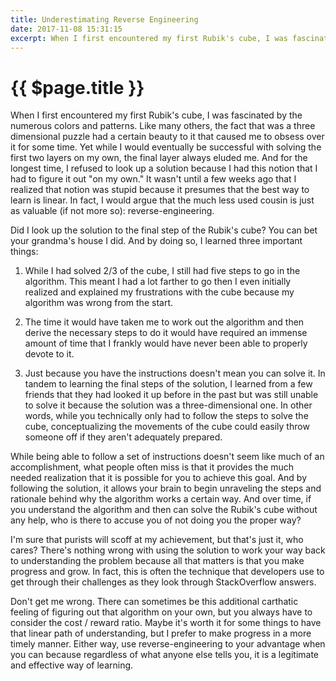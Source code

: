 ```yaml
---
title: Underestimating Reverse Engineering
date: 2017-11-08 15:31:15
excerpt: When I first encountered my first Rubik's cube, I was fascinated by the numerous colors and patterns. Like many others, the fact that was a three dimensional puzzle had a certain beauty to it that caused me to obsess over it for some time. Yet while I would eventually be successful with solving the first two layers on my own, the final layer always eluded me.
---
```


# {{ $page.title }}

When I first encountered my first Rubik's cube, I was fascinated by the numerous colors and patterns. Like many others, the fact that was a three dimensional puzzle had a certain beauty to it that caused me to obsess over it for some time. Yet while I would eventually be successful with solving the first two layers on my own, the final layer always eluded me. And for the longest time, I refused to look up a solution because I had this notion that I had to figure it out "on my own." It wasn't until a few weeks ago that I realized that notion was stupid because it presumes that the best way to learn is linear. In fact, I would argue that the much less used cousin is just as valuable (if not more so): reverse-engineering.

Did I look up the solution to the final step of the Rubik's cube? You can bet your grandma's house I did. And by doing so, I learned three important things:

1. While I had solved 2/3 of the cube, I still had five steps to go in the algorithm. This meant I had a lot farther to go then I even initially realized and explained my frustrations with the cube because my algorithm was wrong from the start.

2. The time it would have taken me to work out the algorithm and then derive the necessary steps to do it would have required an immense amount of time that I frankly would have never been able to properly devote to it.

3. Just because you have the instructions doesn't mean you can solve it. In tandem to learning the final steps of the solution, I learned from a few friends that they had looked it up before in the past but was still unable to solve it because the solution was a three-dimensional one. In other words, while you technically only had to follow the steps to solve the cube, conceptualizing the movements of the cube could easily throw someone off if they aren't adequately prepared.

While being able to follow a set of instructions doesn't seem like much of an accomplishment, what people often miss is that it provides the much needed realization that it is possible for you to achieve this goal. And by following the solution, it allows your brain to begin unraveling the steps and rationale behind why the algorithm works a certain way. And over time, if you understand the algorithm and then can solve the Rubik's cube without any help, who is there to accuse you of not doing you the proper way? 

I'm sure that purists will scoff at my achievement, but that's just it, who cares? There's nothing wrong with using the solution to work your way back to understanding the problem because all that matters is that you make progress and grow. In fact, this is often the technique that developers use to get through their challenges as they look through StackOverflow answers. 

Don't get me wrong. There can sometimes be this additional carthatic feeling of figuring out that algorithm on your own, but you always have to consider the cost / reward ratio. Maybe it's worth it for some things to have that linear path of understanding, but I prefer to make progress in a more timely manner. Either way, use reverse-engineering to your advantage when you can because regardless of what anyone else tells you, it is a legitimate and effective way of learning.
